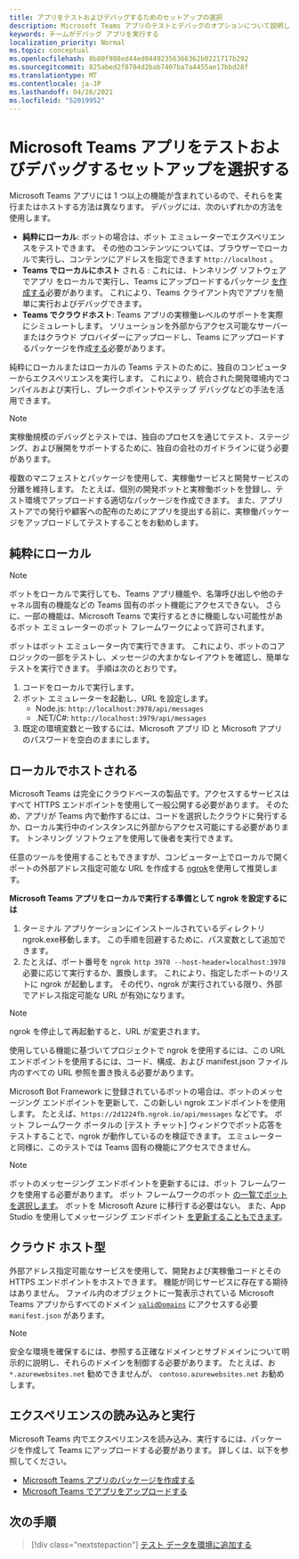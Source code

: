 ```yaml
---
title: アプリをテストおよびデバッグするためのセットアップの選択
description: Microsoft Teams アプリのテストとデバッグのオプションについて説明します。
keywords: チームがデバッグ アプリを実行する
localization_priority: Normal
ms.topic: conceptual
ms.openlocfilehash: 8b80f988ed44ed04492356366362b0221717b292
ms.sourcegitcommit: 825abed2f8784d2bab7407ba7a4455ae17bbd28f
ms.translationtype: MT
ms.contentlocale: ja-JP
ms.lasthandoff: 04/26/2021
ms.locfileid: "52019952"
---
```

# <a name="choose-a-setup-to-test-and-debug-your-microsoft-teams-app"></a>Microsoft Teams アプリをテストおよびデバッグするセットアップを選択する

Microsoft Teams アプリには 1 つ以上の機能が含まれているので、それらを実行またはホストする方法は異なります。 デバッグには、次のいずれかの方法を使用します。

* **純粋にローカル**: ボットの場合は、ボット エミュレーターでエクスペリエンスをテストできます。 その他のコンテンツについては、ブラウザーでローカルで実行し、コンテンツにアドレスを指定できます `http://localhost` 。
* **Teams でローカルにホスト** される : これには、トンネリング ソフトウェアでアプリ [](~/concepts/build-and-test/apps-package.md)をローカルで実行し、Teams にアップロードするパッケージ [を作成する](~/concepts/deploy-and-publish/apps-upload.md)必要があります。 これにより、Teams クライアント内でアプリを簡単に実行およびデバッグできます。
* **Teams でクラウドホスト**: Teams アプリの実稼働レベルのサポートを実際にシミュレートします。 ソリューションを外部からアクセス可能なサーバーまたはクラウド プロバイダーにアップロードし、Teams にアップロード[](~/concepts/build-and-test/apps-package.md)するパッケージを作成[する](~/concepts/deploy-and-publish/apps-upload.md)必要があります。

純粋にローカルまたはローカルの Teams テストのために、独自のコンピューターからエクスペリエンスを実行します。 これにより、統合された開発環境内でコンパイルおよび実行し、ブレークポイントやステップ デバッグなどの手法を活用できます。 

> [!NOTE]
> 実稼働規模のデバッグとテストでは、独自のプロセスを通じてテスト、ステージング、および展開をサポートするために、独自の会社のガイドラインに従う必要があります。

複数のマニフェストとパッケージを使用して、実稼働サービスと開発サービスの分離を維持します。 たとえば、個別の開発ボットと実稼働ボットを登録し、テスト環境でアップロードする適切なパッケージを作成できます。 また、アプリストアでの発行や顧客への配布のためにアプリを提出する前に、実稼働パッケージをアップロードしてテストすることをお勧めします。

## <a name="purely-local"></a>純粋にローカル

> [!NOTE]
> ボットをローカルで実行しても、Teams アプリ機能や、名簿呼び出しや他のチャネル固有の機能などの Teams 固有のボット機能にアクセスできない。 さらに、一部の機能は、Microsoft Teams で実行するときに機能しない可能性があるボット エミュレーターのボット フレームワークによって許可されます。

ボットはボット エミュレーター内で実行できます。 これにより、ボットのコア ロジックの一部をテストし、メッセージの大まかなレイアウトを確認し、簡単なテストを実行できます。 手順は次のとおりです。

1. コードをローカルで実行します。
2. ボット エミュレーターを起動し、URL を設定します。
   * Node.js: `http://localhost:3978/api/messages`
   * .NET/C#: `http://localhost:3979/api/messages`
3. 既定の環境変数と一致するには、Microsoft アプリ ID と Microsoft アプリのパスワードを空白のままにします。

## <a name="locally-hosted"></a>ローカルでホストされる

Microsoft Teams は完全にクラウドベースの製品です。アクセスするサービスはすべて HTTPS エンドポイントを使用して一般公開する必要があります。 そのため、アプリが Teams 内で動作するには、コードを選択したクラウドに発行するか、ローカル実行中のインスタンスに外部からアクセス可能にする必要があります。 トンネリング ソフトウェアを使用して後者を実行できます。

任意のツールを使用することもできますが、コンピューター上でローカルで開くポートの外部アドレス指定可能な URL を作成する [ngrok](https://ngrok.com/download)を使用して推奨します。 

**Microsoft Teams アプリをローカルで実行する準備として ngrok を設定するには**

1. ターミナル アプリケーションにインストールされているディレクトリngrok.exe移動します。 この手順を回避するために、パス変数として追加できます。
2. たとえば、ポート番号を `ngrok http 3978 --host-header=localhost:3978` 必要に応じて実行するか、置換します。
   これにより、指定したポートのリストに ngrok が起動します。 その代り、ngrok が実行されている限り、外部でアドレス指定可能な URL が有効になります。

> [!NOTE]
> ngrok を停止して再起動すると、URL が変更されます。

使用している機能に基づいてプロジェクトで ngrok を使用するには、この URL エンドポイントを使用するには、コード、構成、および manifest.json ファイル内のすべての URL 参照を置き換える必要があります。

Microsoft Bot Framework に登録されているボットの場合は、ボットのメッセージング エンドポイントを更新して、この新しい ngrok エンドポイントを使用します。 たとえば、`https://2d1224fb.ngrok.io/api/messages` などです。 ボット フレームワーク ポータルの [テスト チャット] ウィンドウでボット応答をテストすることで、ngrok が動作しているのを検証できます。 エミュレーターと同様に、このテストでは Teams 固有の機能にアクセスできません。

> [!NOTE]
> ボットのメッセージング エンドポイントを更新するには、ボット フレームワークを使用する必要があります。 ボット フレームワークのボット [の一覧でボットを選択します](https://dev.botframework.com/bots)。 ボットを Microsoft Azure に移行する必要はない。 また、App Studio を使用してメッセージング エンドポイント [を更新することもできます](~/concepts/build-and-test/app-studio-overview.md)。

## <a name="cloud-hosted"></a>クラウド ホスト型

外部アドレス指定可能なサービスを使用して、開発および実稼働コードとその HTTPS エンドポイントをホストできます。 機能が同じサービスに存在する期待はありません。 ファイル内のオブジェクトに一覧表示されている Microsoft Teams アプリからすべてのドメイン [`validDomains`](~/resources/schema/manifest-schema.md#validdomains) にアクセスする必要 `manifest.json` があります。

> [!NOTE]
> 安全な環境を確保するには、参照する正確なドメインとサブドメインについて明示的に説明し、それらのドメインを制御する必要があります。 たとえば、お `*.azurewebsites.net` 勧めできませんが、 `contoso.azurewebsites.net` お勧めします。

## <a name="load-and-run-your-experience"></a>エクスペリエンスの読み込みと実行

Microsoft Teams 内でエクスペリエンスを読み込み、実行するには、パッケージを作成して Teams にアップロードする必要があります。 詳しくは、以下を参照してください。

* [Microsoft Teams アプリのパッケージを作成する](~/concepts/build-and-test/apps-package.md)
* [Microsoft Teams でアプリをアップロードする](~/concepts/deploy-and-publish/apps-upload.md)

## <a name="next-step"></a>次の手順

> [!div class="nextstepaction"] 
> [テスト データを環境に追加する](~/concepts/build-and-test/test-data.md)

